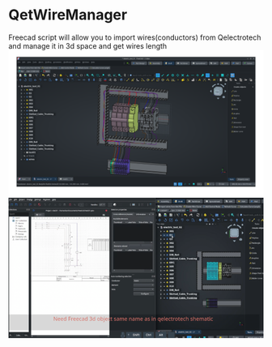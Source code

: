 # QetWireManager
Freecad script will allow you to import wires(conductors) from Qelectrotech and manage it in 3d space and get wires length
![Alt text](video/Screenshot2.png)
[![Watch the video](video/tr.png)](video/QetWireManager_012.mp4)
